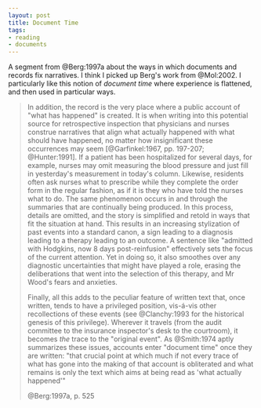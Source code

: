 ```yaml
---
layout: post
title: Document Time
tags:
- reading
- documents
---
```


A segment from @Berg:1997a about the ways in which documents and records 
fix narratives. I think I picked up Berg's work from @Mol:2002. I particularly
like this notion of *document time* where experience is flattened, and then 
used in particular ways.

> In addition, the record is the very place where a public account of "what has
> happened" is created. It is when writing into this potential source for
> retrospective inspection that physicians and nurses construe narratives that
> align what actually happened with what should have happened, no matter how
> insignificant these occurrences may seem [@Garfinkel:1967, pp. 197-207;
> @Hunter:1991]. If a patient has been hospitalized for several days, for
> example, nurses may omit measuring the blood pressure and just fill in
> yesterday's measurement in today's column. Likewise, residents often ask
> nurses what to prescribe while they complete the order form in the regular
> fashion, as if it is they who have told the nurses what to do. The same
> phenomenon occurs in and through the summaries that are continually being
> produced. In this process, details are omitted, and the story is simplified
> and retold in ways that fit the situation at hand. This results in an
> increasing stylization of past events into a standard canon, a sign leading to
> a diagnosis leading to a therapy leading to an outcome. A sentence like
> "admitted with Hodgkins, now 8 days post-reinfusion" effectively sets the 
> focus of the current attention. Yet in doing so, it also smoothes over any
> diagnostic uncertainties that might have played a role, erasing the
> deliberations that went into the selection of this therapy, and Mr Wood's
> fears and anxieties.
>
> Finally, all this adds to the peculiar feature of written text that, once
> written, tends to have a privileged position, vis-á-vis other recollections
> of these events (see @Clanchy:1993 for the historical genesis of this 
> privilege). Wherever it travels (from the audit committee to the insurance
> inspector's desk to the courtroom), it becomes *the* trace to the 
> "original event". As @Smith:1974 aptly summarizes these issues, accounts 
> enter "document time" once they are written: "that crucial point at which
> much if not every trace of what has gone into the making of that 
> account is obliterated and what remains is only the text which aims at 
> being read as 'what actually happened'"
>
> @Berg:1997a, p. 525


